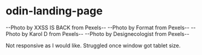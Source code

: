 # odin-landing-page
--Photo by XXSS IS BACK from Pexels--
--Photo by Format from Pexels--
--Photo by Karol D from Pexels--
--Photo by Designecologist from Pexels--

Not responsive as I would like.  Struggled once window got tablet size.